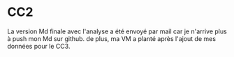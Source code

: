 # CC2
La version Md finale avec l'analyse a été envoyé par mail car je n'arrive plus à push mon Md sur github. de plus, ma VM a planté après l'ajout de mes données pour le CC3.
